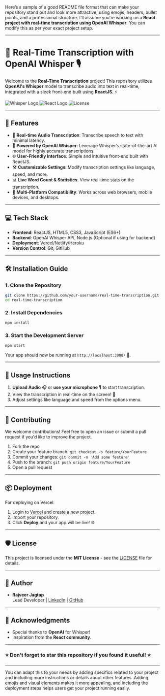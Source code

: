 Here’s a sample of a good README file format that can make your repository stand out and look more attractive, using emojis, headers, bullet points, and a professional structure. I'll assume you're working on a **React project with real-time transcription using OpenAI Whisper**. You can modify this as per your exact project setup.

---

# 📝 **Real-Time Transcription with OpenAI Whisper** 🎙️

Welcome to the **Real-Time Transcription** project! This repository utilizes **OpenAI's Whisper** model to transcribe audio into text in real-time, integrated with a sleek front-end built using **ReactJS**. ⚡

![Whisper Logo](https://img.shields.io/badge/OpenAI-Whisper-blue) ![React Logo](https://img.shields.io/badge/ReactJS-UI-green) ![License](https://img.shields.io/badge/License-MIT-blue.svg)

---

## 🚀 **Features** 
- 🎤 **Real-time Audio Transcription**: Transcribe speech to text with minimal latency.
- 🧠 **Powered by OpenAI Whisper**: Leverage Whisper’s state-of-the-art AI model for highly accurate transcriptions.
- 🌐 **User-Friendly Interface**: Simple and intuitive front-end built with ReactJS.
- 🛠️ **Customizable Settings**: Modify transcription settings like language, speed, and more.
- 📊 **Live Word Count & Statistics**: View real-time stats on the transcription.
- 🔄 **Multi-Platform Compatibility**: Works across web browsers, mobile devices, and desktops.
  
---

## 💻 **Tech Stack**
- **Frontend**: ReactJS, HTML5, CSS3, JavaScript (ES6+)
- **Backend**: OpenAI Whisper API, Node.js (Optional if using for backend)
- **Deployment**: Vercel/Netlify/Heroku
- **Version Control**: Git, GitHub

---

## 🛠️ **Installation Guide**

### 1. Clone the Repository
```bash
git clone https://github.com/your-username/real-time-transcription.git
cd real-time-transcription
```

### 2. Install Dependencies
```bash
npm install
```

### 3. Start the Development Server
```bash
npm start
```

Your app should now be running at `http://localhost:3000/` 🚀.

---

## 📝 **Usage Instructions**
1. **Upload Audio** 🎧 or **use your microphone** 🎙️ to start transcription.
2. View the transcription in real-time on the screen! 💬
3. Adjust settings like language and speed from the options menu.

---

## 🤝 **Contributing**

We welcome contributions! Feel free to open an issue or submit a pull request if you'd like to improve the project.

1. Fork the repo
2. Create your feature branch: `git checkout -b feature/YourFeature`
3. Commit your changes: `git commit -m 'Add some feature'`
4. Push to the branch: `git push origin feature/YourFeature`
5. Open a pull request

---

## 📦 **Deployment**
For deploying on Vercel:
1. Login to [Vercel](https://vercel.com/) and create a new project.
2. Import your repository.
3. Click **Deploy** and your app will be live! 🌐

---

## 🛡️ **License**

This project is licensed under the **MIT License** - see the [LICENSE](LICENSE) file for details.

---

## 👤 **Author**
- **Rajveer Jagtap**  
  Lead Developer | [LinkedIn](https://www.linkedin.com/) | [GitHub](https://github.com/)

---

## 🙌 **Acknowledgments**
- Special thanks to **OpenAI** for Whisper!  
- Inspiration from the **React community**.  

---

### ⭐ **Don't forget to star this repository if you found it useful!** ⭐

---

You can adapt this to your needs by adding specifics related to your project and including more instructions or details about other features. Adding emojis and visual elements makes it more appealing, and including the deployment steps helps users get your project running easily.
